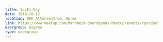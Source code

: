 ```yaml
---
title: SciFi-Day
date: 2018-10-12
location: DRK Altenzentrum, Worms
link: https://www.meetup.com/Mannheim-Boardgames-Meetup/events/rgxcdpyxnbqb/
usergroup: bogama
type: usergroup
---
```

